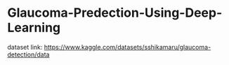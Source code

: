 # Glaucoma-Predection-Using-Deep-Learning
dataset link: https://www.kaggle.com/datasets/sshikamaru/glaucoma-detection/data 
